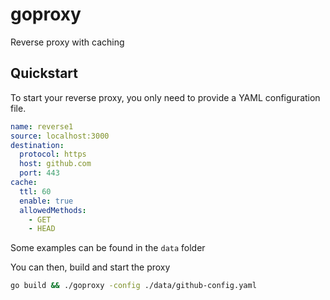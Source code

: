 # goproxy

Reverse proxy with caching

## Quickstart

To start your reverse proxy, you only need to provide a YAML configuration file.
```yaml
name: reverse1
source: localhost:3000
destination:
  protocol: https
  host: github.com
  port: 443
cache:
  ttl: 60
  enable: true
  allowedMethods: 
    - GET
    - HEAD
```
Some examples can be found in the `data` folder

You can then, build and start the proxy
```bash
go build && ./goproxy -config ./data/github-config.yaml
```